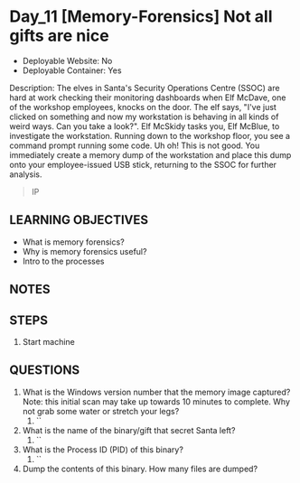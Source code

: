 # Day_11 [Memory-Forensics] Not all gifts are nice

+ Deployable Website: No
+ Deployable Container: Yes

Description: The elves in Santa's Security Operations Centre (SSOC) are hard at work checking their monitoring dashboards when Elf McDave, one of the workshop employees, knocks on the door. The elf says, "I've just clicked on something and now my workstation is behaving in all kinds of weird ways. Can you take a look?". Elf McSkidy tasks you, Elf McBlue, to investigate the workstation. Running down to the workshop floor, you see a command prompt running some code. Uh oh! This is not good. You immediately create a memory dump of the workstation and place this dump onto your employee-issued USB stick, returning to the SSOC for further analysis.

> IP

## LEARNING OBJECTIVES

+ What is memory forensics?
+ Why is memory forensics useful?
+ Intro to the processes

## NOTES

## STEPS

1. Start machine

## QUESTIONS

1. What is the Windows version number that the memory image captured? Note: this initial scan may take up towards 10 minutes to complete. Why not grab some water or stretch your legs?
   1. ``
2. What is the name of the binary/gift that secret Santa left?
   1. ``
3. What is the Process ID (PID) of this binary?
   1. ``
4. Dump the contents of this binary. How many files are dumped?
